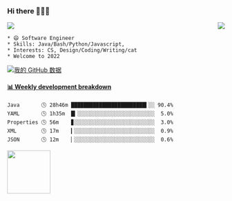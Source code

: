 ### Hi there 👋👋👋        
<p>  
  <a href="https://count.getloli.com/"><img src="https://count.getloli.com/get/@Xxpain"></a>
  <img src="https://weather-icon.journeyad.repl.co/@shanghai?v=1" align="right">
</p>

```
* 😄 Software Engineer
* Skills: Java/Bash/Python/Javascript, 
* Interests: CS, Design/Coding/Writing/cat
* Welcome to 2022
```

[![我的 GitHub 数据](https://github-readme-stats.vercel.app/api?username=Xxpain)]()
<!-- ![Lang](https://github-readme-stats.vercel.app/api/top-langs/?username=Xxpain&hide=ipynb,html&layout=compact) -->
 <!-- waka-box start -->
#### <a href="https://gist.github.com/eb4ecc800e460a494f8146b3d1bb974a" target="_blank">📊 Weekly development breakdown</a>
```text
Java       🕓 28h46m ████████████████████████▍░░ 90.4%
YAML       🕓 1h35m  █▎░░░░░░░░░░░░░░░░░░░░░░░░░  5.0%
Properties 🕓 56m    ▊░░░░░░░░░░░░░░░░░░░░░░░░░░  3.0%
XML        🕓 17m    ▎░░░░░░░░░░░░░░░░░░░░░░░░░░  0.9%
JSON       🕓 12m    ▏░░░░░░░░░░░░░░░░░░░░░░░░░░  0.6%
```
<!-- Powered by https://github.com/YouEclipse/waka-box-go . -->
<!-- waka-box end -->
<a href="https://foojay.io/today/works-with-openjdk"><img align="left" src="https://github.com/foojayio/badges/raw/main/works_with_openjdk/Works-with-OpenJDK.png" width="100"></a>

